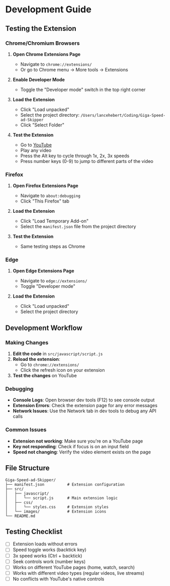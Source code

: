 # Development Guide

## Testing the Extension

### Chrome/Chromium Browsers

1. **Open Chrome Extensions Page**
   - Navigate to `chrome://extensions/`
   - Or go to Chrome menu → More tools → Extensions

2. **Enable Developer Mode**
   - Toggle the "Developer mode" switch in the top right corner

3. **Load the Extension**
   - Click "Load unpacked"
   - Select the project directory: `/Users/lancehebert/Coding/Giga-Speed-ad-Skipper`
   - Click "Select Folder"

4. **Test the Extension**
   - Go to [YouTube](https://youtube.com)
   - Play any video
   - Press the Alt key to cycle through 1x, 2x, 3x speeds
   - Press number keys (0-9) to jump to different parts of the video

### Firefox

1. **Open Firefox Extensions Page**
   - Navigate to `about:debugging`
   - Click "This Firefox" tab

2. **Load the Extension**
   - Click "Load Temporary Add-on"
   - Select the `manifest.json` file from the project directory

3. **Test the Extension**
   - Same testing steps as Chrome

### Edge

1. **Open Edge Extensions Page**
   - Navigate to `edge://extensions/`
   - Toggle "Developer mode"

2. **Load the Extension**
   - Click "Load unpacked"
   - Select the project directory

## Development Workflow

### Making Changes

1. **Edit the code** in `src/javascript/script.js`
2. **Reload the extension**:
   - Go to `chrome://extensions/`
   - Click the refresh icon on your extension
3. **Test the changes** on YouTube

### Debugging

- **Console Logs**: Open browser dev tools (F12) to see console output
- **Extension Errors**: Check the extension page for any error messages
- **Network Issues**: Use the Network tab in dev tools to debug any API calls

### Common Issues

- **Extension not working**: Make sure you're on a YouTube page
- **Key not responding**: Check if focus is on an input field
- **Speed not changing**: Verify the video element exists on the page

## File Structure

```
Giga-Speed-ad-Skipper/
├── manifest.json          # Extension configuration
├── src/
│   ├── javascript/
│   │   └── script.js      # Main extension logic
│   ├── css/
│   │   └── styles.css     # Extension styles
│   └── images/            # Extension icons
└── README.md
```

## Testing Checklist

- [ ] Extension loads without errors
- [ ] Speed toggle works (backtick key)
- [ ] 3x speed works (Ctrl + backtick)
- [ ] Seek controls work (number keys)
- [ ] Works on different YouTube pages (home, watch, search)
- [ ] Works with different video types (regular videos, live streams)
- [ ] No conflicts with YouTube's native controls 